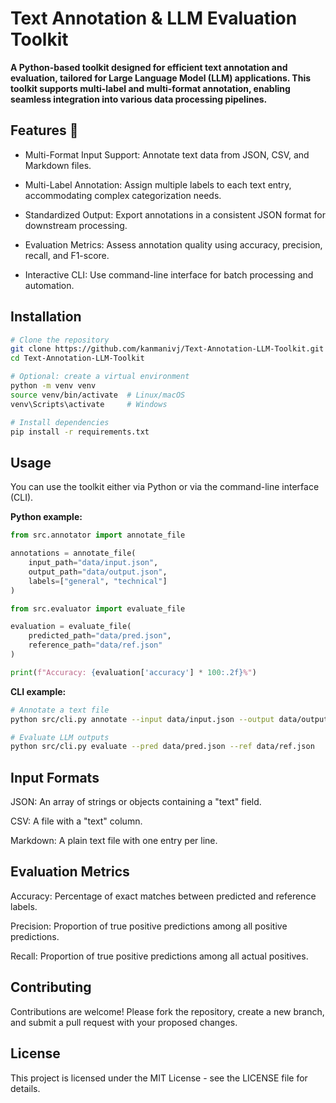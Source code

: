 # Text Annotation & LLM Evaluation Toolkit

**A Python-based toolkit designed for efficient text annotation and evaluation, tailored for Large Language Model (LLM) applications. This toolkit supports multi-label and multi-format annotation, enabling seamless integration into various data processing pipelines.**

## Features 🚀

 - Multi-Format Input Support: Annotate text data from JSON, CSV, and Markdown files.

 - Multi-Label Annotation: Assign multiple labels to each text entry, accommodating complex categorization needs.

 - Standardized Output: Export annotations in a consistent JSON format for downstream processing.

 - Evaluation Metrics: Assess annotation quality using accuracy, precision, recall, and F1-score.

 - Interactive CLI: Use command-line interface for batch processing and automation.

## Installation

```bash
# Clone the repository
git clone https://github.com/kanmanivj/Text-Annotation-LLM-Toolkit.git
cd Text-Annotation-LLM-Toolkit

# Optional: create a virtual environment
python -m venv venv
source venv/bin/activate  # Linux/macOS
venv\Scripts\activate     # Windows

# Install dependencies
pip install -r requirements.txt
```
## Usage

You can use the toolkit either via Python or via the command-line interface (CLI).

**Python example:**

```python
from src.annotator import annotate_file

annotations = annotate_file(
    input_path="data/input.json",
    output_path="data/output.json",
    labels=["general", "technical"]
)

from src.evaluator import evaluate_file

evaluation = evaluate_file(
    predicted_path="data/pred.json",
    reference_path="data/ref.json"
)

print(f"Accuracy: {evaluation['accuracy'] * 100:.2f}%")

```
**CLI example:**
```bash
# Annotate a text file
python src/cli.py annotate --input data/input.json --output data/output.json

# Evaluate LLM outputs
python src/cli.py evaluate --pred data/pred.json --ref data/ref.json
```
## Input Formats
JSON: An array of strings or objects containing a "text" field.

CSV: A file with a "text" column.

Markdown: A plain text file with one entry per line.

## Evaluation Metrics
Accuracy: Percentage of exact matches between predicted and reference labels.

Precision: Proportion of true positive predictions among all positive predictions.

Recall: Proportion of true positive predictions among all actual positives.

## Contributing
Contributions are welcome! Please fork the repository, create a new branch, and submit a pull request with your proposed changes.

## License
This project is licensed under the MIT License - see the LICENSE file for details.

